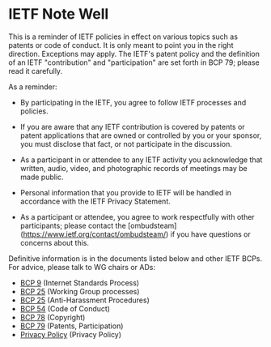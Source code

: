 # IETF Note Well 

This is a reminder of IETF policies in effect on various topics such as patents or code of conduct. It is only meant to point you in the right direction. Exceptions may apply. The IETF's patent policy and the definition of an IETF "contribution" and "participation" are set forth in BCP 79; please read it carefully.

As a reminder:

- By participating in the IETF, you agree to follow IETF processes and policies.

- If you are aware that any IETF contribution is covered by patents or patent applications that are owned or controlled by you or your sponsor, you must disclose that fact, or not participate in the discussion.

- As a participant in or attendee to any IETF activity you acknowledge that written, audio, video, and photographic records of meetings may be made public.

- Personal information that you provide to IETF will be handled in accordance with the IETF Privacy Statement.

- As a participant or attendee, you agree to work respectfully with other participants; please contact the [ombudsteam] (https://www.ietf.org/contact/ombudsteam/) if you have questions or concerns about this.

Definitive information is in the documents listed below and other IETF BCPs. For advice, please talk to WG chairs or ADs:

* [BCP 9](https://www.rfc-editor.org/info/bcp9) (Internet Standards Process)
* [BCP 25](https://www.rfc-editor.org/info/bcp25) (Working Group processes) 
* [BCP 25](https://www.rfc-editor.org/info/bcp25) (Anti-Harassment Procedures) 
* [BCP 54](https://www.rfc-editor.org/info/bcp54) (Code of Conduct) 
* [BCP 78](https://www.rfc-editor.org/info/bcp78) (Copyright) 
* [BCP 79](https://www.rfc-editor.org/info/bcp79) (Patents, Participation) 
* [Privacy Policy](https://www.ietf.org/privacy-policy/) (Privacy Policy)


